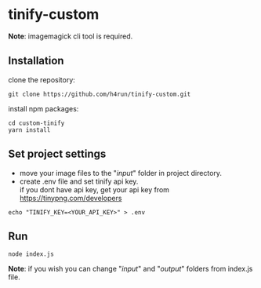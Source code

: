 # tinify-custom

**Note**: imagemagick cli tool is required.

## Installation
clone the repository:
```
git clone https://github.com/h4run/tinify-custom.git
```

install npm packages:
```
cd custom-tinify
yarn install
```

## Set project settings
- move your image files to the "*input*" folder in project directory.  
- create .env file and set tinify api key.  
if you dont have api key, get your api key from https://tinypng.com/developers
```
echo "TINIFY_KEY=<YOUR_API_KEY>" > .env
```
## Run
```
node index.js
```

**Note**: if you wish you can change "*input*" and "*output*" folders from index.js file.

